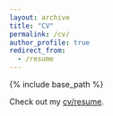 ```yaml
---
layout: archive
title: "CV"
permalink: /cv/
author_profile: true
redirect_from:
  - /resume
---
```


{% include base_path %}

Check out my [cv/resume](https://drive.google.com/file/d/1GtZcBxj7qknbRb67f-QeTH7gLFOEA0D8/view?usp=sharing).
